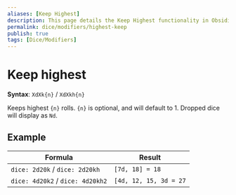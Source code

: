 ```yaml
---
aliases: [Keep Highest]
description: This page details the Keep Highest functionality in Obsidian Dice Roller.
permalink: dice/modifiers/highest-keep
publish: true
tags: [Dice/Modifiers]
---
```


# Keep highest

**Syntax**: `XdXk{n}` / `XdXkh{n}`

Keeps highest `{n}` rolls. `{n}` is optional, and will default to 1. Dropped dice will display as `Nd`.

## Example

| Formula                          | Result                 |
| -------------------------------- | ---------------------- |
| `dice: 2d20k` / `dice: 2d20kh`   | `[7d, 18] = 18`        |
| `dice: 4d20k2` / `dice: 4d20kh2` | `[4d, 12, 15, 3d = 27` |

